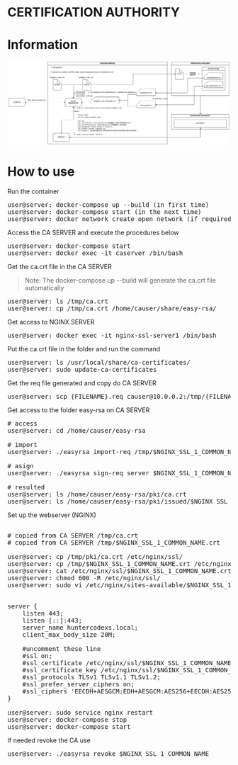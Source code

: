 # CERTIFICATION AUTHORITY


# Information

![ssl-project-demo.png](./certification_authority/midias/ssl-project-demo.png)


# How to use

Run the container

<pre>
user@server: docker-compose up --build (in first time)
user@server: docker-compose start (in the next time)
user@server: docker network create open_network (if required)
</pre>

Access the CA SERVER and execute the procedures below

<pre>
user@server: docker-compose start
user@server: docker exec -it caserver /bin/bash
</pre>

Get the ca.crt file in the CA SERVER

> Note: The docker-compose up --build will generate the ca.crt file automatically

<pre>
user@server: ls /tmp/ca.crt
user@server: cp /tmp/ca.crt /home/causer/share/easy-rsa/
</pre>

Get access to NGINX SERVER

<pre>
user@server: docker exec -it nginx-ssl-server1 /bin/bash
</pre>

Put the ca.crt file in the folder and run the command

<pre>
user@server: ls /usr/local/share/ca-certificates/
user@server: sudo update-ca-certificates
</pre>

Get the req file generated and copy do CA SERVER

<pre>
user@server: scp {FILENAME}.req causer@10.0.0.2:/tmp/{FILENAME}.req
</pre>

Get access to the folder easy-rsa on CA SERVER

<pre>
# access
user@server: cd /home/causer/easy-rsa

# import
user@server: ./easyrsa import-req /tmp/$NGINX_SSL_1_COMMON_NAME.req $NGINX_SSL_1_COMMON_NAME

# asign
user@server: ./easyrsa sign-req server $NGINX_SSL_1_COMMON_NAM

# resulted
user@server: ls /home/causer/easy-rsa/pki/ca.crt
user@server: ls /home/causer/easy-rsa/pki/issued/$NGINX_SSL_1_COMMON_NAME.crt
</pre>

Set up the webserver (NGINX)

<pre>

# copied from CA SERVER /tmp/ca.crt
# copied from CA SERVER /tmp/$NGINX_SSL_1_COMMON_NAME.crt

user@server: cp /tmp/pki/ca.crt /etc/nginx/ssl/
user@server: cp /tmp/$NGINX_SSL_1_COMMON_NAME.crt /etc/nginx/ssl/
user@server: cat /etc/nginx/ssl/$NGINX_SSL_1_COMMON_NAME.crt /etc/nginx/ssl/ca.crt >> /etc/nginx/ssl/$NGINX_SSL_1_COMMON_NAME.chained.crt
user@server: chmod 600 -R /etc/nginx/ssl/
user@server: sudo vi /etc/nginx/sites-available/$NGINX_SSL_1_COMMON_NAME (ex: huntercodexs.local)


server {
    listen 443;
    listen [::]:443;
    server_name huntercodexs.local;
    client_max_body_size 20M;

    #uncomment these line
    #ssl on;
    #ssl_certificate /etc/nginx/ssl/$NGINX_SSL_1_COMMON_NAME.chained.crt;
    #ssl_certificate_key /etc/nginx/ssl/$NGINX_SSL_1_COMMON_NAME.key;    
    #ssl_protocols TLSv1 TLSv1.1 TLSv1.2; 
    #ssl_prefer_server_ciphers on;
    #ssl_ciphers 'EECDH+AESGCM:EDH+AESGCM:AES256+EECDH:AES256+EDH';
}

user@server: sudo service nginx restart
user@server: docker-compose stop
user@server: docker-compose start
</pre>

If needed revoke the CA use

<pre>
user@server: ./easyrsa revoke $NGINX_SSL_1_COMMON_NAME
</pre>

